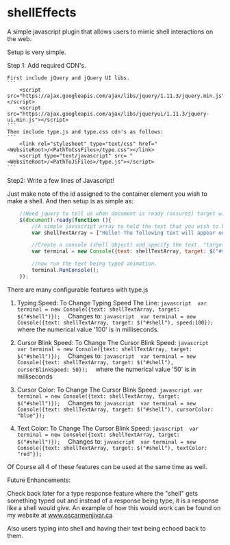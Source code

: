 # shellEffects
A simple javascript plugin that allows users to mimic shell interactions on the web. 



Setup is very simple. 

Step 1:
	Add required CDN's.  
		
	First include jQuery and jQuery UI libs.
	```
		<script src="https://ajax.googleapis.com/ajax/libs/jquery/1.11.3/jquery.min.js"></script>
		<script src="https://ajax.googleapis.com/ajax/libs/jqueryui/1.11.3/jquery-ui.min.js"></script> 
	```
	Then include type.js and type.css cdn's as follows:
	```
		<link rel="stylesheet" type="text/css" href="<WebsiteRoot>/<PathToCssFiles>/type.css"></link>
		<script type="text/javascript" src= "<WebsiteRoot>/<PathToJSFiles>/type.js"></script>
	```
Step2: Write a few lines of Javascript!

Just make note of the id assigned to the container element you wish to make a shell. And then setup is as simple as:

```javascript
	//Need jquery to tell us when document is ready (assures) target will be available on the DOM and run time
	$(document).ready(function (){
		//A simple javascript array to hold the text that you wish to be typed out. Each set of text in quotes is its own line.
		var shellTextArray = ["Hello! The following text will appear on a single line", "This is now a new line", "And this is yet another line"];

		//Create a console (shell object) and specify the text. "target" is the container to hold the shell.
		var terminal = new Console({text: shellTextArray, target: $("#shell")});

		//now run the text being typed animation.
		terminal.RunConsole();
	});
```

There are many configurable features with type.js

1. Typing Speed:
	To Change Typing Speed The Line:
		```javascript 
			var terminal = new Console({text: shellTextArray, target: $("#shell")}); 
		```
	Changes to:
		```javascript 
			var terminal = new Console({text: shellTextArray, target: $("#shell"), speed:100});
		```
	where the numerical value '100' is in milliseconds.

2. Cursor Blink Speed:
	To Change The  Cursor Blink Speed:
		```javascript 
			var terminal = new Console({text: shellTextArray, target: $("#shell")}); 
		```
	Changes to:
		```javascript 
			var terminal = new Console({text: shellTextArray, target: $("#shell"), cursorBlinkSpeed: 50}); 
		```
	where the numerical value '50' is in milliseconds

3. Cursor Color:
	To Change The  Cursor Blink Speed:
		```javascript
			var terminal = new Console({text: shellTextArray, target: $("#shell")}); 
		```
	Changes to:
		```javascript 
			var terminal = new Console({text: shellTextArray, target: $("#shell"), cursorColor: "blue"}); 
		```

4. Text Color:
	To Change The  Cursor Blink Speed:
		```javascript 
			var terminal = new Console({text: shellTextArray, target: $("#shell")}); 
		```
	Changes to:
		```javascript 
			var terminal = new Console({text: shellTextArray, target: $("#shell"), textColor: "red"}); 
		```

Of Course all 4 of these features can be used at the same time as well. 


Future Enhancements:

Check back later for a type response feature where the "shell" gets something typed out and instead of a response being type, it is a response like a shell would give. An example of how
this would work can be found on my website at www.oscarmenjivar.ca

Also users typing into shell and having their text being echoed back to them.

